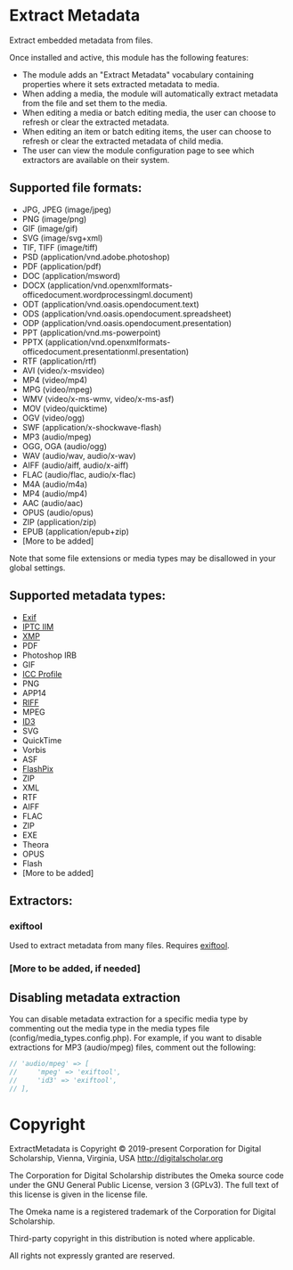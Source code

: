 # Extract Metadata

Extract embedded metadata from files.

Once installed and active, this module has the following features:

- The module adds an "Extract Metadata" vocabulary containing properties where it sets extracted metadata to media.
- When adding a media, the module will automatically extract metadata from the file and set them to the media.
- When editing a media or batch editing media, the user can choose to refresh or clear the extracted metadata.
- When editing an item or batch editing items, the user can choose to refresh or clear the extracted metadata of child media.
- The user can view the module configuration page to see which extractors are available on their system.

## Supported file formats:

- JPG, JPEG (image/jpeg)
- PNG (image/png)
- GIF (image/gif)
- SVG (image/svg+xml)
- TIF, TIFF (image/tiff)
- PSD (application/vnd.adobe.photoshop)
- PDF (application/pdf)
- DOC (application/msword)
- DOCX (application/vnd.openxmlformats-officedocument.wordprocessingml.document)
- ODT (application/vnd.oasis.opendocument.text)
- ODS (application/vnd.oasis.opendocument.spreadsheet)
- ODP (application/vnd.oasis.opendocument.presentation)
- PPT (application/vnd.ms-powerpoint)
- PPTX (application/vnd.openxmlformats-officedocument.presentationml.presentation)
- RTF (application/rtf)
- AVI (video/x-msvideo)
- MP4 (video/mp4)
- MPG (video/mpeg)
- WMV (video/x-ms-wmv, video/x-ms-asf)
- MOV (video/quicktime)
- OGV (video/ogg)
- SWF (application/x-shockwave-flash)
- MP3 (audio/mpeg)
- OGG, OGA (audio/ogg)
- WAV (audio/wav, audio/x-wav)
- AIFF (audio/aiff, audio/x-aiff)
- FLAC (audio/flac, audio/x-flac)
- M4A (audio/m4a)
- MP4 (audio/mp4)
- AAC (audio/aac)
- OPUS (audio/opus)
- ZIP (application/zip)
- EPUB (application/epub+zip)
- [More to be added]

Note that some file extensions or media types may be disallowed in your global settings.

## Supported metadata types:

- [Exif](https://en.wikipedia.org/wiki/Exif)
- [IPTC IIM](https://www.iptc.org/standards/iim/)
- [XMP](https://en.wikipedia.org/wiki/Extensible_Metadata_Platform)
- PDF
- Photoshop IRB
- GIF
- [ICC Profile](https://en.wikipedia.org/wiki/ICC_profile)
- PNG
- APP14
- [RIFF](https://en.wikipedia.org/wiki/Resource_Interchange_File_Format)
- MPEG
- [ID3](https://en.wikipedia.org/wiki/ID3)
- SVG
- QuickTime
- Vorbis
- ASF
- [FlashPix](https://en.wikipedia.org/wiki/FlashPix)
- ZIP
- XML
- RTF
- AIFF
- FLAC
- ZIP
- EXE
- Theora
- OPUS
- Flash
- [More to be added]

## Extractors:

### exiftool

Used to extract metadata from many files. Requires [exiftool](https://exiftool.org/).

### [More to be added, if needed]

## Disabling metadata extraction

You can disable metadata extraction for a specific media type by commenting out
the media type in the media types file (config/media_types.config.php). For example,
if you want to disable extractions for MP3 (audio/mpeg) files, comment out the following:

```php
// 'audio/mpeg' => [
//     'mpeg' => 'exiftool',
//     'id3' => 'exiftool',
// ],
```

# Copyright

ExtractMetadata is Copyright © 2019-present Corporation for Digital Scholarship,
Vienna, Virginia, USA http://digitalscholar.org

The Corporation for Digital Scholarship distributes the Omeka source code
under the GNU General Public License, version 3 (GPLv3). The full text
of this license is given in the license file.

The Omeka name is a registered trademark of the Corporation for Digital Scholarship.

Third-party copyright in this distribution is noted where applicable.

All rights not expressly granted are reserved.
